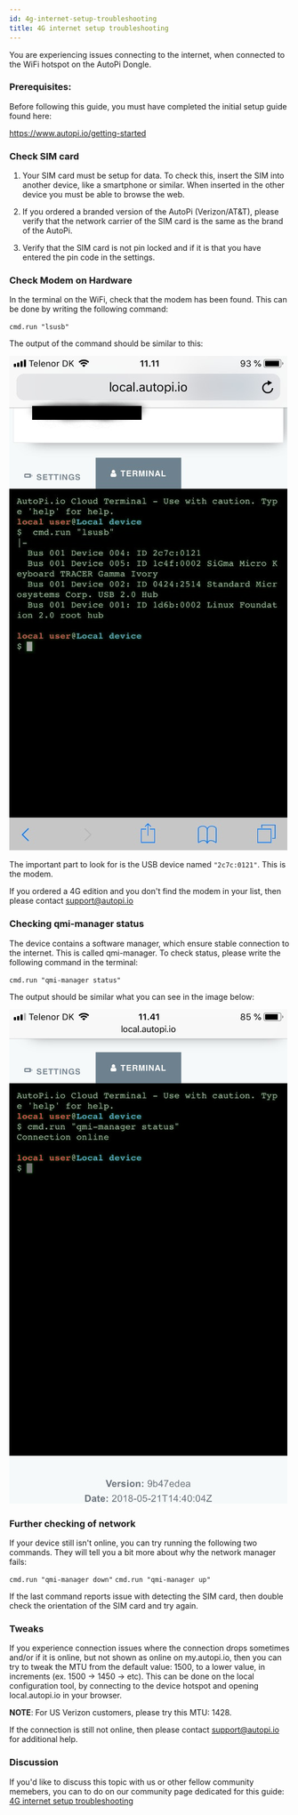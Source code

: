 ```yaml
---
id: 4g-internet-setup-troubleshooting
title: 4G internet setup troubleshooting
---
```


You are experiencing issues connecting to the internet, when connected to the WiFi hotspot on the AutoPi Dongle. 

### Prerequisites:
Before following this guide, you must have completed the initial setup guide found here:

https://www.autopi.io/getting-started

### Check SIM card

1. Your SIM card must be setup for data. To check this, insert the SIM into another device, like a smartphone or similar. When inserted in the other device you must be able to browse the web.

1. If you ordered a branded version of the AutoPi (Verizon/AT&T), please verify that the network carrier of the SIM card is the same as the brand of the AutoPi.

1. Verify that the SIM card is not pin locked and if it is that you have entered the pin code in the settings. 

### Check Modem on Hardware
In the terminal on the WiFi, check that the modem has been found. This can be done by writing the following command:

`cmd.run "lsusb" `

The output of the command should be similar to this:

![lsusb](../../static/img/guides/4g_internet_setup_troubleshooting/lsusb.jpg)

The important part to look for is the USB device named `"2c7c:0121"`. This is the modem. 

If you ordered a 4G edition and you don't find the modem in your list, then please contact support@autopi.io

### Checking qmi-manager status
The device contains a software manager, which ensure stable connection to the internet. This is called qmi-manager. To check status, please write the following command in the terminal:

`cmd.run "qmi-manager status"`

The output should be similar what you can see in the image below:

![qmistatus](../../static/img/guides/4g_internet_setup_troubleshooting/qmistatus.jpg)

### Further checking of network

If your device still isn't online, you can try running the following two commands. They will tell you a bit more about why the network manager fails:

`cmd.run "qmi-manager down"`
`cmd.run "qmi-manager up"`

If the last command reports issue with detecting the SIM card, then double check the orientation of the SIM card and try again.

### Tweaks

If you experience connection issues where the connection drops sometimes and/or if it is online, but not shown as online on my.autopi.io, then you can try to tweak the MTU from the default value: 1500, to a lower value, in increments (ex. 1500 -> 1450 -> etc).
This can be done on the local configuration tool, by connecting to the device hotspot and opening local.autopi.io in your browser.

**NOTE**: For US Verizon customers, please try this MTU: 1428.

If the connection is still not online, then please contact support@autopi.io for additional help.

### Discussion

If you'd like to discuss this topic with us or other fellow community memebers, you can to do on our community page dedicated for this guide:
[4G internet setup troubleshooting](https://community.autopi.io/t/4g-internet-setup-troubleshooting/235)